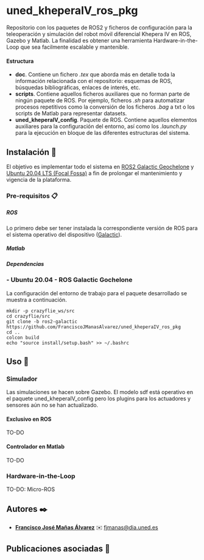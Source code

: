 # uned_kheperaIV_ros_pkg
Repositorio con los paquetes de ROS2 y ficheros de configuración para la teleoperación y simulación del robot móvil diferencial Khepera IV en ROS, Gazebo y Matlab. La finalidad es obtener una herramienta Hardware-in-the-Loop que sea facilmente escalable y mantenible.

#### Estructura 
- **doc**. Contiene un fichero _.tex_ que aborda más en detalle toda la información relacionada con el repositorio: esquemas de ROS, búsquedas bibliográficas, enlaces de interés, etc.
- **scripts**. Contiene aquellos ficheros auxiliares que no forman parte de ningún paquete de ROS. Por ejemplo, ficheros _.sh_ para automatizar procesos repetitivos como la conversión de los ficheros _.bag_ a txt o los scripts de Matlab para representar datasets.
- **uned_kheperaIV_config**. Paquete de ROS. Contiene aquellos elementos auxiliares para la configuración del entorno, así como los _.launch.py_ para la ejecución en bloque de las diferentes estructuras del sistema.

## Instalación :book:
El objetivo es implementar todo el sistema en [ROS2 Galactic Geochelone](https://docs.ros.org/en/galactic/index.html) y [Ubuntu 20.04 LTS (Focal Fossa)](https://releases.ubuntu.com/20.04/)  a fin de prolongar el mantenimiento y vigencia de la plataforma.

### Pre-requisitos 📋
##### ROS
Lo primero debe ser tener instalada la correspondiente versión de ROS para el sistema operativo del dispositivo ([Galactic](https://docs.ros.org/en/galactic/Installation/Ubuntu-Install-Debians.html)). 

##### Matlab


##### Dependencias


### - Ubuntu 20.04 - ROS Galactic Gochelone
La configuración del entorno de trabajo para el paquete desarrollado se muestra a continuación.
```
mkdir -p crazyflie_ws/src
cd crazyflie/src
git clone -b ros2-galactic https://github.com/FranciscoJManasAlvarez/uned_kheperaIV_ros_pkg 
cd ..
colcon build
echo "source install/setup.bash" >> ~/.bashrc
```

## Uso 🔧
### Simulador
Las simulaciones se hacen sobre Gazebo. El modelo sdf está operativo en el paquete uned_kheperaIV_config pero los plugins para los actuadores y sensores aún no se han actualizado. 
#### Exclusivo en ROS
TO-DO

#### Controlador en Matlab
TO-DO

### Hardware-in-the-Loop
TO-DO: Micro-ROS

## Autores ✒️
* **[Francisco José Mañas Álvarez](https://github.com/FranciscoJManasAlvarez)** :envelope: fjmanas@dia.uned.es

## Publicaciones asociadas :paperclip:

